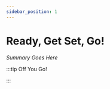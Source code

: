 ```yaml
---
sidebar_position: 1
---
```


# Ready, Get Set, Go!

_Summary Goes Here_

:::tip Off You Go!

<QuestButton text="Happy Questing" link='' />

:::

